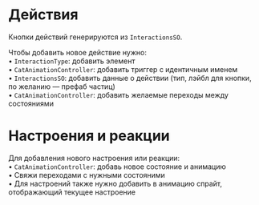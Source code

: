 ﻿# Действия

Кнопки действий генерируются из `InteractionsSO`.

Чтобы добавить новое действие нужно:  
• `InteractionType`: добавить элемент   
• `CatAnimationController`: добавить триггер с идентичным именем   
• `InteractionsSO`: добавить данные о действии (тип, лэйбл для кнопки, по желанию — префаб частиц)   
• `CatAnimationController`: добавить желаемые переходы между состояниями  

# Настроения и реакции

Для добавления нового настроения или реакции:  
• `CatAnimationController`: добавь новое состояние и анимацию  
• Свяжи переходами с нужными состояними  
• Для настроений также нужно добавить в анимацию спрайт, отображающий текущее настроение  
